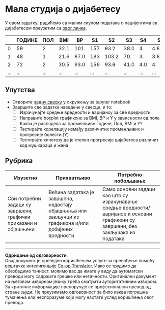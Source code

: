 <!--
CO_OP_TRANSLATOR_METADATA:
{
  "original_hash": "01d1b493e8b51a6ebb42524f6b1bcfff",
  "translation_date": "2025-08-30T19:26:05+00:00",
  "source_file": "1-Introduction/04-stats-and-probability/assignment.md",
  "language_code": "sr"
}
-->
# Мала студија о дијабетесу

У овом задатку, радићемо са малим скупом података о пацијентима са дијабетесом преузетим са [овог линка](https://www4.stat.ncsu.edu/~boos/var.select/diabetes.html).

|   | ГОДИНЕ | ПОЛ | BMI | BP | S1 | S2 | S3 | S4 | S5 | S6 | Y  |
|---|--------|-----|-----|----|----|----|----|----|----|----|----|
| 0 | 59     | 2   | 32.1 | 101. | 157 | 93.2 | 38.0 | 4. | 4.8598 | 87 | 151 |
| 1 | 48     | 1   | 21.6 | 87.0 | 183 | 103.2 | 70. | 3. | 3.8918 | 69 | 75 |
| 2 | 72     | 2   | 30.5 | 93.0 | 156 | 93.6 | 41.0 | 4.0 | 4. | 85 | 141 |
| ... | ...  | ... | ...  | ... | ... | ... | ... | ... | ... | ... | ... |

## Упутства

* Отворите [радну свеску](assignment.ipynb) у окружењу за jupyter notebook
* Завршите све задатке наведене у свесци, и то:
   * [ ] Израчунајте средње вредности и варијансу за све вредности
   * [ ] Направите boxplot графиконе за BMI, BP и Y у зависности од пола
   * [ ] Каква је расподела за променљиве Године, Пол, BMI и Y?
   * [ ] Тестирајте корелацију између различитих променљивих и прогресије болести (Y)
   * [ ] Тестирајте хипотезу да је степен прогресије дијабетеса различит код мушкараца и жена
   
## Рубрика

Изузетно | Прихватљиво | Потребно побољшање
--- | --- | -- |
Сви потребни задаци су завршени, графички приказани и објашњени | Већина задатака је завршена, недостају објашњења или закључци из графикона и/или добијених вредности | Само основни задаци као што су израчунавање средње вредности/варијансе и основни графикони су завршени, без закључака из података

---

**Одрицање од одговорности**:  
Овај документ је преведен коришћењем услуге за превођење помоћу вештачке интелигенције [Co-op Translator](https://github.com/Azure/co-op-translator). Иако се трудимо да обезбедимо тачност, молимо вас да имате у виду да аутоматски преводи могу садржати грешке или нетачности. Оригинални документ на његовом изворном језику треба сматрати ауторитативним извором. За критичне информације препоручује се професионални превод од стране људи. Не преузимамо одговорност за било каква погрешна тумачења или неспоразуме који могу настати услед коришћења овог превода.